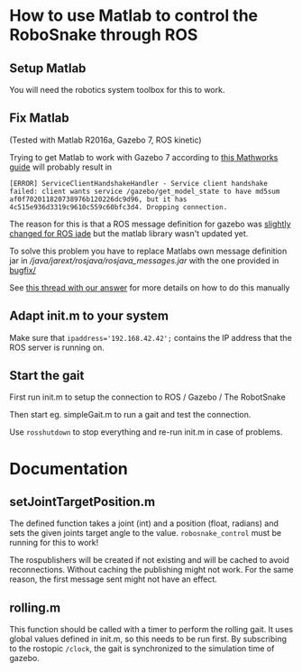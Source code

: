 # How to use Matlab to control the RoboSnake through ROS

## Setup Matlab

You will need the robotics system toolbox for this to work.

## Fix Matlab

(Tested with Matlab R2016a, Gazebo 7, ROS kinetic)

Trying to get Matlab to work with Gazebo 7 according to [this Mathworks guide](https://de.mathworks.com/help/robotics/examples/read-model-and-simulation-properties-from-gazebo.html) will probably result in
```
[ERROR] ServiceClientHandshakeHandler - Service client handshake failed: client wants service /gazebo/get_model_state to have md5sum af0f702011820738976b120226dc9d96, but it has 4c515e936d3319c9610c559c60bfc3d4. Dropping connection.
```

The reason for this is that a ROS message definition for gazebo was [slightly changed  for ROS jade](https://github.com/ros-simulation/gazebo_ros_pkgs/commit/30514e147b867ff46d7df4b0c230151fd3d0ee5f#diff-c00a545a26005b802d1b18184e244fdd) but the matlab library wasn't updated yet.

To solve this problem you have to replace Matlabs own message definition jar in *_<matlabdir>_/java/jarext/rosjava/rosjava_messages.jar* with the one provided in [bugfix/](bugfix/)

See [this thread with our answer](https://de.mathworks.com/matlabcentral/answers/278917-rossvcclient-handshake-fail-in-matlab2015b-ros-jade-gazebo-7) for more details on how to do this manually

## Adapt init.m to your system
Make sure that `ipaddress='192.168.42.42';` contains the IP address that the ROS server is running on.

## Start the gait
First run init.m to setup the connection to ROS / Gazebo / The RobotSnake

Then start eg. simpleGait.m to run a gait and test the connection.

Use `rosshutdown` to stop everything and re-run init.m in case of problems.



# Documentation 

## setJointTargetPosition.m
The defined function takes a joint (int) and a position (float, radians) and sets the given joints target angle to the value.
`robosnake_control` must be running for this to work!

The rospublishers will be created if not existing and will be cached to avoid reconnections.
Without caching the publishing might not work.
For the same reason, the first message sent might not have an effect.

## rolling.m
This function should be called with a timer to perform the rolling gait.
It uses global values defined in init.m, so this needs to be run first.
By subscribing to the rostopic `/clock`, the gait is synchronized to the simulation time of gazebo.